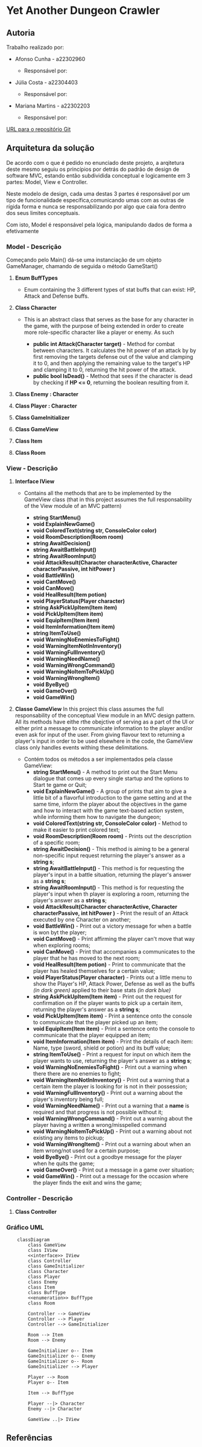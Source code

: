# Yet Another Dungeon Crawler

## Autoria

Trabalho realizado por:

- Afonso Cunha - a22302960
  - Responsável por:

- Júlia Costa - a22304403
  - Responsável por:
  
- Mariana Martins - a22302203
  - Responsável por:


[URL para o repositório Git](https://github.com/Juhhxx/YetAnotherDungeonCrawler_LP1)

## Arquitetura da solução

De acordo com o que é pedido no enunciado deste projeto, a arqitetura deste mesmo seguiu os princípios por detrás do padrão de design de software MVC, estando então subdividida conceptual e logicamente em 3 partes: Model, View e Controller.

Neste modelo de design, cada uma destas 3 partes é responsável por um tipo de funcionalidade específica,comunicando umas com as outras de rígida forma e nunca se responsabilizando por algo que caia fora dentro dos seus limites conceptuais.

Com isto, Model é responsável pela lógica, manipulando dados de forma a efetivamente 

### Model - Descrição

Começando pelo Main() dá-se uma instanciação de um objeto GameManager, chamando de seguida o método GameStart()

1. **Enum BuffTypes**
    - Enum containing the 3 different types of stat buffs that can exist: HP, Attack and Defense buffs.

2. **Class Character**
    - This is an abstract class that serves as the base for any character in the game, with the purpose of being extended in order to create more role-specific character like a player or enemy. As such

      - **public int Attack(Character target)** - Method for combat between characters. It calculates the hit power of an attack by by first removing the targets defense out of the value and clamping it to 0,  and then applying the remaining value to the target's HP and clamping it to 0, returning the hit power of the attack.
      - **public bool IsDead()** - Method that sees if the character is dead by checking if **HP <= 0**, returning the boolean resulting from it.

3. **Class Enemy : Character**
4. **Class Player : Character**
5. **Class GameInitializer**
6. **Class GameView**
7. **Class Item**
8. **Class Room**

### View - Descrição

1. **Interface IView**
    - Contains all the methods that are to be implemented by the GameView class (that in this project assumes the full responsability of the View module of an MVC pattern)

      - **string StartMenu()**
      - **void ExplainNewGame()**
      - **void ColoredText(string str, ConsoleColor color)**
      - **void RoomDescription(Room room)**
      - **string AwaitDecision()**
      - **string AwaitBattleInput()**
      - **string AwaitRoomInput()**
      - **void AttackResult(Character characterActive, Character characterPassive, int hitPower )**
      - **void BattleWin()**
      - **void CantMove()**
      - **void CanMove()**
      - **void HealResult(Item potion)**
      - **void PlayerStatus(Player character)**
      - **string AskPickUpItem(Item item)**
      - **void PickUpItem(Item item)**
      - **void EquipItem(Item item)**
      - **void ItemInformation(Item item)**
      - **string ItemToUse()**
      - **void WarningNoEnemiesToFight()**
      - **void WarningItemNotInInventory()**
      - **void WarningFullInventory()**
      - **void WarningNeedName()**
      - **void WarningWrongCommand()**
      - **void WarningNoItemToPickUp()**
      - **void WarningWrongItem()**
      - **void ByeBye()**
      - **void GameOver()**
      - **void GameWin()**
  
2. **Classe GameView**
   In this project this class assumes the full responsability of the conceptual View module in an MVC design pattern. All its methods have eithe rthe obejctive of serving as a part of the UI or either print a message to communicate information to the player and/or even ask for input of the user. From giving flavour text to returning a player's input in order to be used elsewhere in the code, the GameView class only handles events withing these delimitations.

   - Contém todos os métodos a ser implementados pela classe GameView:
      - **string StartMenu()** - A method to print out the Start Menu dialogue that comes up every single startup and the options to Start te game or Quit;
      - **void ExplainNewGame()** - A group of prints that aim to give a little bit of a flavorful introduction to the game setting and at the same time, inform the player about the objectives in the game and how to interact with the game text-based action system, while informing them how to navigate the dungeon;
      - **void ColoredText(string str, ConsoleColor color)** - Method to make it easier to print colored text;
      - **void RoomDescription(Room room)** - Prints out the description of a specific room;
      - **string AwaitDecision()** - This method is aiming to be a general non-specific input request returning the player's answer as a **string s**;
      - **string AwaitBattleInput()** - This method is for requesting the player's input in a battle situation, returning the player's answer as a **string s**;
      - **string AwaitRoomInput()** - This method is for requesting the player's input when th player is exploring a room, returning the player's answer as a **string s**;
      - **void AttackResult(Character characterActive, Character characterPassive, int hitPower )** - Print the result of an Attack executed by one Character on another;
      - **void BattleWin()** - Print out a victory message for when a battle is won byt the player;
      - **void CantMove()** - Print affirming the player can't move that way when exploring rooms;
      - **void CanMove()** - Print that accompanies a communicates to the player that he has moved to the next room;
      - **void HealResult(Item potion)** - Print to communicate that the player has healed themselves for a certain value;
      - **void PlayerStatus(Player character)** - Prints out a little menu to show the Player's HP, Attack Power, Defense as well as the buffs *(in dark green)* applied to their base stats *(in dark blue)*
      - **string AskPickUpItem(Item item)** - Print out the request for confirmation on if the player wants to pick up a certain item, returning the player's answer as a **string s**;
      - **void PickUpItem(Item item)** - Print a sentence onto the console to communicate that the player picked up an item;
      - **void EquipItem(Item item)** - Print a sentence onto the console to communicate that the player equipped an item;
      - **void ItemInformation(Item item)** - Print the details of each item: Name, type (sword, shield or potion) and its buff value;
      - **string ItemToUse()** - Print a request for input on which item the player wants to use, returning the player's answer as a **string s**;
      - **void WarningNoEnemiesToFight()** - Print out a warning when there there are no enemies to fight;
      - **void WarningItemNotInInventory()** - Print out a warning that a certain item the player is looking for is not in their possession;
      - **void WarningFullInventory()** - Print out a warning about the player's inventory being full;
      - **void WarningNeedName()** - Print out a warning that a **name** is required and that progress is not possible without it;
      - **void WarningWrongCommand()** - Print out a warning about the player having a written a wrong/misspelled command
      - **void WarningNoItemToPickUp()** - Print out a warning about not existing any items to pickup;
      - **void WarningWrongItem()** - Print out a warning about when an item wrong/not used for a certain purpose;
      - **void ByeBye()** - Print out a goodbye message for the player when he quits the game;
      - **void GameOver()** - Print out a message in a game over situation;
      - **void GameWin()** - Print out a message for the occasion where the player finds the exit and wins the game;

### Controller - Descrição

1. **Class Controller**

### Gráfico UML

```mermaid
    classDiagram
        class GameView
        class IView
        <<interface>> IView
        class Controller
        class GameInitializer
        class Character
        class Player
        class Enemy
        class Item
        class BuffType
        <<enumeration>> BuffType
        class Room
        
        Controller --> GameView
        Controller --> Player
        Controller --> GameInitializer

        Room --> Item
        Room --> Enemy

        GameInitializer o-- Item
        GameInitializer o-- Enemy
        GameInitializer o-- Room
        GameInitializer --> Player

        Player --> Room
        Player o-- Item

        Item --> BuffType
        
        Player --|> Character
        Enemy --|> Character

        GameView ..|> IView
```

## Referências
